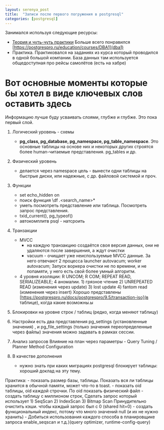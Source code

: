 ```yaml
---
layout: serenya_post
title:  "Записи после первого погружения в postgresql"
categories: [postgresql]
---
```


Занимался используя следующие ресурсы: 
* [Теория и чуть-чуть практики](https://postgrespro.ru/education/courses) Больше всего понравился [https://postgrespro.ru/education/courses/DBA1](dba1)
* Практика. 
    Практиковался на заданиях из курса который проводился в одной большой компании. База данных там используется общедоступная про рейсы самолётов (есть на хабре)

# Вот основные моменты которые бы хотел в виде ключевых слов оставить здесь

Информацию лучше буду усваивать слоями, глубже и глубже. Это пока первый слой.

1. Логический уровень - схемы
	- **pg_class, pg_database, pg_namespace, pg_table_namespace**. 
	    Это основные таблицы на основе них и некоторых других строятся более human-читаемые представления. pg_tables и др.

1. Физический уровень 
    - делается через namespace цель - вынести одни таблицы на быстрые диски, или надежные, с др. файловой системой и проч.

1. Функции
	- set echo_hidden on
	- поиск функция \df *.*<search_name>*
	- уметь посмотреть представление или таблица. Посмотреть запрос представления.
	- txid_current(), pg_typeof()
	- автокомплитв psql - натсроить

1. Транзакции
	- MVCC 
	    - на каждую транзакцию создаётся своя версия данных, они не удаляются после завершения, а ждут очистки
		-  vacuum - очищает уже неиспользуемые MVCC данные. За него отвечают 2 процесса launcher autovacum; worker autovacum;
		   Запуск воркера очистки не по времени, и не попамяти, у него есть свой более умный алгоритм.
    - 4 уровня изоляции: R UNCOM; R COM; REPEAT READ, SERIALIZEABLE;
        4 аномалии. 1) грязное чтение 2) UNREPEATED READ (изменения через update) 3) lost update  4) fantom read (изменения через insert)
        Хорошо представлены [https://postgrespro.ru/docs/postgrespro/9.5/transaction-iso](в таблице), когда какие возможны.ы 

1. Блокировки
	на уровне строк / таблиц (редко, когда меняют таблицу)
	
1. Настройки
    есть два представления pg_settings (установленные значения) , и pg_file_settings (только значения переопределенные через файлы) 
    значения можно задавать в рамках сессии.
     
1. Анализ запросов
    Влияние на план через параметры
        - Query Tuning / Planner Method Configuration
	
1. В качестве дополнения 
    - нужно знать при каких миграциях postgresql блокирует таблицы: хороший доклад на эту тему.


Практика:
    - показать размер базы, таблицы. Показать вся ли таблицы хранится в обычной памяти, может что-то в toast.
    - показать oid таблицы, oid каждой строчки. По oid показать физический файл
    - создать таблицу с миллионом строк, Сделать запрос который использует 1) SeqScan 2) IndexScan 3) Bitmap Scan
        Принудительно очистить кэши. чтобы каждый запрос был с 0 (shared hit=0)
    - создать функциональный индекс, потому что много значений null (и их не нужно хранить)
    - Добиться использования каждого способа в планировщике запроса enable_seqscan и т.д.)(query optimizer, runtime-config-query)

